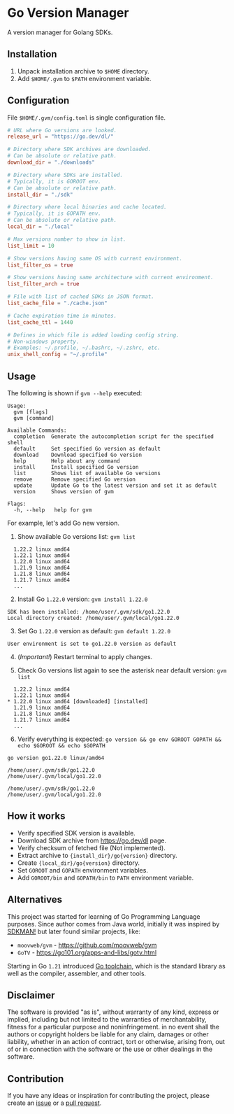 # Go Version Manager

A version manager for Golang SDKs.

## Installation

1. Unpack installation archive to `$HOME` directory.
1. Add `$HOME/.gvm` to `$PATH` environment variable.

## Configuration

File `$HOME/.gvm/config.toml` is single configuration file.

```toml
# URL where Go versions are looked.
release_url = "https://go.dev/dl/"

# Directory where SDK archives are downloaded.
# Can be absolute or relative path.
download_dir = "./downloads"

# Directory where SDKs are installed.
# Typically, it is GOROOT env.
# Can be absolute or relative path.
install_dir = "./sdk"

# Directory where local binaries and cache located.
# Typically, it is GOPATH env.
# Can be absolute or relative path.
local_dir = "./local"

# Max versions number to show in list.
list_limit = 10

# Show versions having same OS with current environment.
list_filter_os = true

# Show versions having same architecture with current environment.
list_filter_arch = true

# File with list of cached SDKs in JSON format.
list_cache_file = "./cache.json"

# Cache expiration time in minutes.
list_cache_ttl = 1440

# Defines in which file is added loading config string.
# Non-windows property.
# Examples: ~/.profile, ~/.bashrc, ~/.zshrc, etc.
unix_shell_config = "~/.profile"
```

## Usage

The following is shown if `gvm --help` executed:

```
Usage:
  gvm [flags]
  gvm [command]

Available Commands:
  completion  Generate the autocompletion script for the specified shell
  default     Set specified Go version as default
  download    Download specified Go version
  help        Help about any command
  install     Install specified Go version
  list        Shows list of available Go versions
  remove      Remove specified Go version
  update      Update Go to the latest version and set it as default
  version     Shows version of gvm

Flags:
  -h, --help   help for gvm
```

For example, let's add Go new version.

1. Show available Go versions list: `gvm list`

```
  1.22.2 linux amd64
  1.22.1 linux amd64
  1.22.0 linux amd64
  1.21.9 linux amd64
  1.21.8 linux amd64
  1.21.7 linux amd64
  ...
```

2. Install Go `1.22.0` version: `gvm install 1.22.0`

```
SDK has been installed: /home/user/.gvm/sdk/go1.22.0
Local directory created: /home/user/.gvm/local/go1.22.0
```

3. Set Go `1.22.0` version as default: `gvm default 1.22.0`

```
User environment is set to go1.22.0 version as default
```

4. (_Important!_) Restart terminal to apply changes.

5. Check Go versions list again to see the asterisk near default version: `gvm list`

```
  1.22.2 linux amd64
  1.22.1 linux amd64
* 1.22.0 linux amd64 [downloaded] [installed]
  1.21.9 linux amd64
  1.21.8 linux amd64
  1.21.7 linux amd64
  ...
```

6. Verify everything is expected: `go version && go env GOROOT GOPATH && echo $GOROOT && echo $GOPATH`

```
go version go1.22.0 linux/amd64

/home/user/.gvm/sdk/go1.22.0
/home/user/.gvm/local/go1.22.0

/home/user/.gvm/sdk/go1.22.0
/home/user/.gvm/local/go1.22.0
```

## How it works

- Verify specified SDK version is available.
- Download SDK archive from https://go.dev/dl page.
- Verify checksum of fetched file (Not implemented).
- Extract archive to `{install_dir}/go{version}` directory.
- Create `{local_dir}/go{version}` directory.
- Set `GOROOT` and `GOPATH` environment variables.
- Add `GOROOT/bin` and `GOPATH/bin` to `PATH` environment variable.

## Alternatives

This project was started for learning of Go Programming Language purposes. Since author comes from Java world,
initially it was inspired by [SDKMAN!](https://sdkman.io) but later found similar projects, like:

- `moovweb/gvm` - https://github.com/moovweb/gvm
- `GoTV` - https://go101.org/apps-and-libs/gotv.html

Starting in Go `1.21` introduced [Go toolchain](https://go.dev/doc/toolchain), which is the standard library
as well as the compiler, assembler, and other tools.

## Disclaimer

The software is provided "as is", without warranty of any kind, express or
implied, including but not limited to the warranties of merchantability,
fitness for a particular purpose and noninfringement. in no event shall the
authors or copyright holders be liable for any claim, damages or other
liability, whether in an action of contract, tort or otherwise, arising from,
out of or in connection with the software or the use or other dealings in the
software.

## Contribution

If you have any ideas or inspiration for contributing the project,
please create an [issue](https://github.com/rpanchyk/gvm/issues/new)
or a [pull request](https://github.com/rpanchyk/gvm/pulls).
